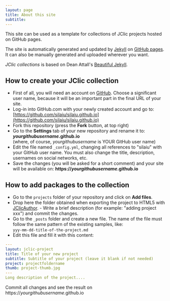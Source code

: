 ```yaml
---
layout: page
title: About this site
subtitle:
---
```


This site can be used as a template for collections of JClic projects hosted on GitHub pages.

The site is automatically generated and updated by [Jekyll](https://jekyllrb.com/) on [GitHub pages](https://pages.github.com/). It can also be manually generated and uploaded wherever you want.

_JClic collections_ is based on Dean Attall's [Beautiful Jekyll](http://deanattali.com/beautiful-jekyll/).

## How to create your JClic collection
- First of all, you will need an account on [GitHub](https://github.com). Choose a significant user name, because it will be an important part in the final URL of your site.
- Log-in into GitHub.com with your newly created account and go to: [https://github.com/silaiu/silaiu.github.io](https://github.com/silaiu/silaiu.github.io)
- Fork this repository (press the __Fork__ button, at top right)
- Go to the __Settings__ tab of your new repository and rename it to:<br>
**_yourgithubusername_.github.io**<br>
(where, of course, _yourgithubusername_ is YOUR GitHub user name)
- Edit the file named `_config.yml`, changing all references to "silaiu" with your GitHub user name. You must also change the title, description, usernames on social networks, etc.
- Save the changes (you will be asked for a short comment) and your site will be available on: **https://_yourgithubusername_.github.io**

## How to add packages to the collection
- Go to the `projects` folder of your repository and click on __Add files__.
- Drop here the folder obtained when exporting the project to HTML5 with [JClicAuthor](https://clic.xtec.cat/en/jclic/download.htm). - Write a brief description (for example: "adding project xxx") and commit the changes.
- Go to the `_posts` folder and create a new file. The name of the file must follow the same pattern of the existing samples, like:<br>
`yyy-mm-dd-title-of-the-project.md`
- Edit this file and fill it with this content:

```yaml
---
layout: jclic-project
title: Title of your new project
subtitle: Subtitle of your project (leave it blank if not needed)
project: projectfoldername
thumb: project-thumb.jpg
---
Long description of the project....
```

Commit all changes and see the result on https://_yourgithubusername_.github.io

